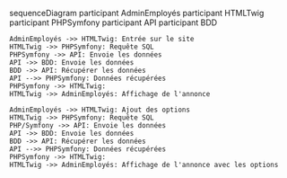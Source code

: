 sequenceDiagram
    participant AdminEmployés
    participant HTMLTwig
    participant PHPSymfony
    participant API
    participant BDD
    
    AdminEmployés ->> HTMLTwig: Entrée sur le site
    HTMLTwig ->> PHPSymfony: Requête SQL
    PHPSymfony ->> API: Envoie les données
    API ->> BDD: Envoie les données
    BDD ->> API: Récupérer les données
    API -->> PHPSymfony: Données récupérées
    PHPSymfony ->> HTMLTwig: 
    HTMLTwig ->> AdminEmployés: Affichage de l'annonce
    
    AdminEmployés ->> HTMLTwig: Ajout des options
    HTMLTwig ->> PHPSymfony: Requête SQL
    PHP/Symfony ->> API: Envoie les données
    API ->> BDD: Envoie les données
    BDD ->> API: Récupérer les données
    API -->> PHPSymfony: Données récupérées
    PHPSymfony ->> HTMLTwig: 
    HTMLTwig ->> AdminEmployés: Affichage de l'annonce avec les options